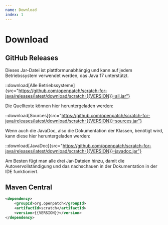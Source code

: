 ```yaml
---
name: Download
index: 1
---
```


# Download

## GitHub Releases

Dieses Jar-Datei ist plattformunabhängig und kann auf jedem Betriebssystem verwendet werden, das Java 17 unterstützt.

::download[Alle Betriebssysteme]{src="https://github.com/openpatch/scratch-for-java/releases/latest/download/scratch-{{VERSION}}-all.jar"}

Die Quelltexte können hier heruntergeladen werden:

::download[Sources]{src="https://github.com/openpatch/scratch-for-java/releases/latest/download/scratch-{{VERSION}}-sources.jar"}

Wenn auch die JavaDoc, also die Dokumentation der Klassen, benötigt wird, kann diese hier heruntergeladen werden:

::download[JavaDoc]{src="https://github.com/openpatch/scratch-for-java/releases/latest/download/scratch-{{VERSION}}-javadoc.jar"}

Am Besten fügt man alle drei Jar-Dateien hinzu, damit die Autovervollständigung und das nachschauen in der Dokumentation in der IDE funktioniert.

## Maven Central

```xml
<dependency>
    <groupId>org.openpatch</groupId>
    <artifactId>scratch</artifactId>
    <version>{{VERSION}}</version>
</dependency>
```

